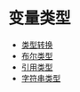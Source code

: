 # 变量类型

* [类型转换](/docs/变量类型/类型转换.html)
* [布尔类型](/docs/变量类型/布尔类型.html)
* [引用类型](/docs/变量类型/引用类型.html)
* [字符串类型](/docs/变量类型/字符串类型.html)
